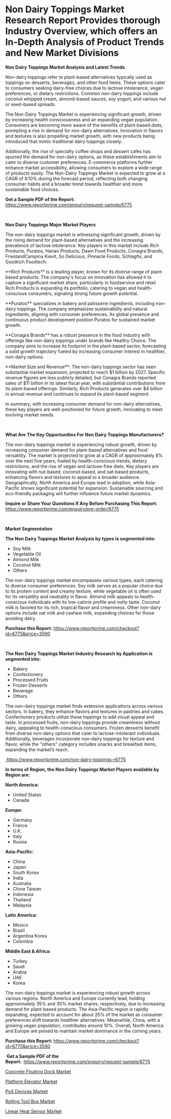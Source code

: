 <p><h1>Non Dairy Toppings Market Research Report Provides thorough Industry Overview, which offers an In-Depth Analysis of Product Trends and New Market Divisions</h1></p><p><strong>Non Dairy Toppings Market Analysis and Latest Trends</strong></p>
<p><p>Non-dairy toppings refer to plant-based alternatives typically used as toppings on desserts, beverages, and other food items. These options cater to consumers seeking dairy-free choices due to lactose intolerance, vegan preferences, or dietary restrictions. Common non-dairy toppings include coconut whipped cream, almond-based sauces, soy yogurt, and various nut or seed-based spreads.</p><p>The Non-Dairy Toppings Market is experiencing significant growth, driven by increasing health consciousness and an expanding vegan population. Consumers are becoming more aware of the benefits of plant-based diets, prompting a rise in demand for non-dairy alternatives. Innovation in flavors and textures is also propelling market growth, with new products being introduced that mimic traditional dairy toppings closely.</p><p>Additionally, the rise of specialty coffee shops and dessert cafes has spurred the demand for non-dairy options, as these establishments aim to cater to diverse customer preferences. E-commerce platforms further enhance market accessibility, allowing consumers to explore a wide range of products easily. The Non-Dairy Toppings Market is expected to grow at a CAGR of 9.10% during the forecast period, reflecting both changing consumer habits and a broader trend towards healthier and more sustainable food choices.</p></p>
<p><strong>Get a Sample PDF of the Report:&nbsp;</strong> <a href="https://www.reportprime.com/enquiry/request-sample/6775?utm_campaign=3001&utm_medium=2&utm_source=Github&utm_content=ia&utm_term=19032025&utm_id=non-dairy-toppings">https://www.reportprime.com/enquiry/request-sample/6775</a></p>
<p>&nbsp;</p>
<p><strong>Non Dairy Toppings Major Market Players</strong></p>
<p><p>The non-dairy toppings market is witnessing significant growth, driven by the rising demand for plant-based alternatives and the increasing prevalence of lactose intolerance. Key players in this market include Rich Products, Puratos, Hanan Products, Dawn Food Products, Conagra Brands, FrieslandCampina Kievit, So Delicious, Pinnacle Foods, Schlagfix, and Goodrich Foodtech.</p><p>**Rich Products** is a leading player, known for its diverse range of plant-based products. The company's focus on innovation has allowed it to capture a significant market share, particularly in foodservice and retail. Rich Products is expanding its portfolio, catering to vegan and health-conscious consumers, signaling strong future growth potential.</p><p>**Puratos** specializes in bakery and patisserie ingredients, including non-dairy toppings. The company emphasizes sustainability and natural ingredients, aligning with consumer preferences. Its global presence and continuous product development position Puratos for sustained market growth.</p><p>**Conagra Brands** has a robust presence in the food industry with offerings like non-dairy toppings under brands like Healthy Choice. The company aims to increase its footprint in the plant-based sector, forecasting a solid growth trajectory fueled by increasing consumer interest in healthier, non-dairy options.</p><p>**Market Size and Revenue**: The non-dairy toppings sector has seen substantial market expansion, projected to reach $1 billion by 2027. Specific revenue figures are less publicly detailed, but Conagra Brands reported sales of $11 billion in its latest fiscal year, with substantial contributions from its plant-based offerings. Similarly, Rich Products generates over $4 billion in annual revenue and continues to expand its plant-based segment. </p><p>In summary, with increasing consumer demand for non-dairy alternatives, these key players are well-positioned for future growth, innovating to meet evolving market needs.</p></p>
<p>&nbsp;</p>
<p><strong>What Are The Key Opportunities For Non Dairy Toppings Manufacturers?</strong></p>
<p><p>The non-dairy toppings market is experiencing robust growth, driven by increasing consumer demand for plant-based alternatives and food versatility. The market is projected to grow at a CAGR of approximately 8% over the next five years, fueled by health-conscious trends, dietary restrictions, and the rise of vegan and lactose-free diets. Key players are innovating with nut-based, coconut-based, and oat-based products, enhancing flavors and textures to appeal to a broader audience. Geographically, North America and Europe lead in adoption, while Asia-Pacific shows significant potential for expansion. Sustainable sourcing and eco-friendly packaging will further influence future market dynamics.</p></p>
<p><strong>Inquire or Share Your Questions If Any Before Purchasing This Report:</strong> <a href="https://www.reportprime.com/enquiry/pre-order/6775?utm_campaign=3001&utm_medium=2&utm_source=Github&utm_content=ia&utm_term=19032025&utm_id=non-dairy-toppings">https://www.reportprime.com/enquiry/pre-order/6775</a></p>
<p>&nbsp;</p>
<p><strong>Market Segmentation</strong></p>
<p><strong>The Non Dairy Toppings Market Analysis by types is segmented into:</strong></p>
<p><ul><li>Soy Milk</li><li>Vegetable Oil</li><li>Almond Milk</li><li>Coconut Milk</li><li>Others</li></ul></p>
<p><p>The non-dairy toppings market encompasses various types, each catering to diverse consumer preferences. Soy milk serves as a popular choice due to its protein content and creamy texture, while vegetable oil is often used for its versatility and neutrality in flavor. Almond milk appeals to health-conscious individuals with its low-calorie profile and nutty taste. Coconut milk is favored for its rich, tropical flavor and creaminess. Other non-dairy options include oat milk and cashew milk, expanding choices for those avoiding dairy.</p></p>
<p><strong>Purchase this Report:&nbsp;</strong><a href="https://www.reportprime.com/checkout?id=6775&price=3590&utm_campaign=3001&utm_medium=2&utm_source=Github&utm_content=ia&utm_term=19032025&utm_id=non-dairy-toppings">https://www.reportprime.com/checkout?id=6775&price=3590</a></p>
<p>&nbsp;</p>
<p><strong>The Non Dairy Toppings Market Industry Research by Application is segmented into:</strong></p>
<p><ul><li>Bakery</li><li>Confectionery</li><li>Processed Fruits</li><li>Frozen Desserts</li><li>Beverage</li><li>Others</li></ul></p>
<p><p>The non-dairy toppings market finds extensive applications across various sectors. In bakery, they enhance flavors and textures in pastries and cakes. Confectionery products utilize these toppings to add visual appeal and taste. In processed fruits, non-dairy toppings provide creaminess without dairy, appealing to health-conscious consumers. Frozen desserts benefit from diverse non-dairy options that cater to lactose-intolerant individuals. Additionally, beverages incorporate non-dairy toppings for texture and flavor, while the "others" category includes snacks and breakfast items, expanding the market’s reach.</p></p>
<p><a href="https://www.reportprime.com/non-dairy-toppings-r6775?utm_campaign=3001&utm_medium=2&utm_source=Github&utm_content=ia&utm_term=19032025&utm_id=non-dairy-toppings">&nbsp;https://www.reportprime.com/non-dairy-toppings-r6775</a></p>
<p><strong>In terms of Region, the Non Dairy Toppings Market Players available by Region are:</strong></p>
<p>
    <p> <strong> North America: </strong>
        <ul>
            <li>United States</li>
            <li>Canada</li>
        </ul>
        </p> 
    <p> <strong> Europe: </strong>
        <ul>
            <li>Germany</li>
            <li>France</li>
            <li>U.K.</li>
            <li>Italy</li>
            <li>Russia</li>
        </ul>
        </p> 
    <p> <strong> Asia-Pacific: </strong>
        <ul>
            <li>China</li>
            <li>Japan</li>
            <li>South Korea</li>
            <li>India</li>
            <li>Australia</li>
            <li>China Taiwan</li>
            <li>Indonesia</li>
            <li>Thailand</li>
            <li>Malaysia</li>
        </ul>
        </p> 
    <p> <strong> Latin America: </strong>
        <ul>
            <li>Mexico</li>
            <li>Brazil</li>
            <li>Argentina Korea</li>
            <li>Colombia</li>
        </ul>
        </p> 
    <p> <strong> Middle East & Africa: </strong>
        <ul>
            <li>Turkey</li>
            <li>Saudi</li>
            <li>Arabia</li>
            <li>UAE</li>
            <li>Korea</li>
        </ul>
    </p>
    </p>
<p><p>The non-dairy toppings market is experiencing robust growth across various regions. North America and Europe currently lead, holding approximately 35% and 30% market shares, respectively, due to increasing demand for plant-based products. The Asia-Pacific region is rapidly expanding, expected to account for about 25% of the market as consumer preferences shift towards healthier alternatives. Meanwhile, China, with a growing vegan population, contributes around 10%. Overall, North America and Europe are poised to maintain market dominance in the coming years.</p></p>
<p><strong>Purchase this Report: </strong><a href="https://www.reportprime.com/checkout?id=6775&price=3590&utm_campaign=3001&utm_medium=2&utm_source=Github&utm_content=ia&utm_term=19032025&utm_id=non-dairy-toppings">https://www.reportprime.com/checkout?id=6775&price=3590</a></p>
<p>&nbsp;<strong>Get a Sample PDF of the Report:&nbsp;&nbsp;</strong><a href="https://www.reportprime.com/enquiry/request-sample/6775?utm_campaign=3001&utm_medium=2&utm_source=Github&utm_content=ia&utm_term=19032025&utm_id=non-dairy-toppings">https://www.reportprime.com/enquiry/request-sample/6775</a></p>
<p><strong></strong></p>
<p><p><a href="https://www.linkedin.com/pulse/analyzing-concrete-floating-dock-market-dynamics-growth-ebhgf?utm_campaign=3001&utm_medium=2&utm_source=Github&utm_content=ia&utm_term=19032025&utm_id=non-dairy-toppings">Concrete Floating Dock Market</a></p><p><a href="https://www.linkedin.com/pulse/market-size-scope-platform-elevator-forecasted-growth-ycgse?utm_campaign=3001&utm_medium=2&utm_source=Github&utm_content=ia&utm_term=19032025&utm_id=non-dairy-toppings">Platform Elevator Market</a></p><p><a href="https://www.linkedin.com/pulse/revenue-market-trends-pos-devices-projected-53-cagr-from-cfakf?utm_campaign=3001&utm_medium=2&utm_source=Github&utm_content=ia&utm_term=19032025&utm_id=non-dairy-toppings">PoS Devices Market</a></p><p><a href="https://www.linkedin.com/pulse/rolling-tool-box-market-trends-share-analysis-size-growing-lkpue?utm_campaign=3001&utm_medium=2&utm_source=Github&utm_content=ia&utm_term=19032025&utm_id=non-dairy-toppings">Rolling Tool Box Market</a></p><p><a href="https://www.linkedin.com/pulse/amacro-overview-forecast-cagr-56-linear-heat-sensor-marketfor-izv6e?utm_campaign=3001&utm_medium=2&utm_source=Github&utm_content=ia&utm_term=19032025&utm_id=non-dairy-toppings">Linear Heat Sensor Market</a></p></p>